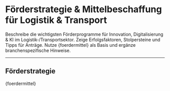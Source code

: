 # Förderstrategie & Mittelbeschaffung für Logistik & Transport

Beschreibe die wichtigsten Förderprogramme für Innovation, Digitalisierung & KI im Logistik‑/Transportsektor. Zeige Erfolgsfaktoren, Stolpersteine und Tipps für Anträge. Nutze {foerdermittel} als Basis und ergänze branchenspezifische Hinweise.

---

## Förderstrategie

{foerdermittel}